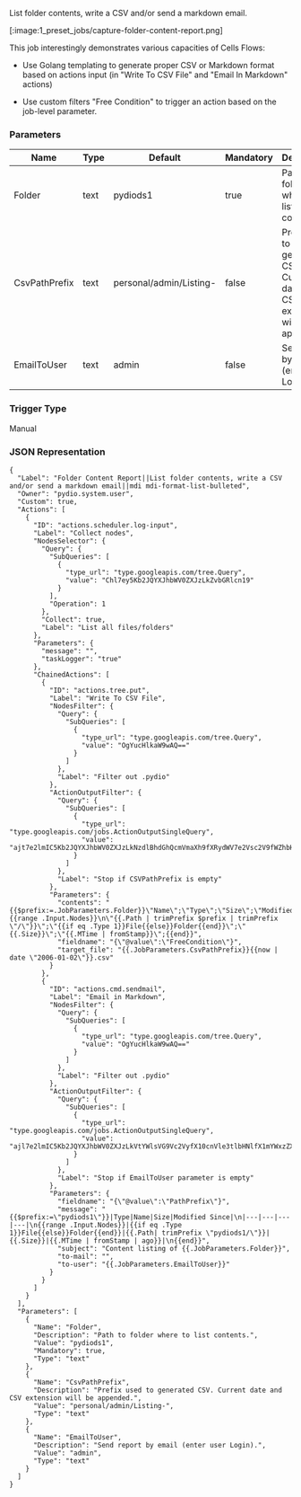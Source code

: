 
List folder contents, write a CSV and/or send a markdown email.

[:image:1_preset_jobs/capture-folder-content-report.png]

This job interestingly demonstrates various capacities of Cells Flows: 

 - Use Golang templating to generate proper CSV or Markdown format based on actions input (in "Write To CSV File" and "Email In Markdown" actions)

 - Use custom filters "Free Condition" to trigger an action based on the job-level parameter.

### Parameters

|Name|Type|Default|Mandatory|Description|
|----|----|-------|---------|-----------|
|Folder|text|pydiods1|true|Path to folder where to list contents.|
|CsvPathPrefix|text|personal/admin/Listing-|false|Prefix used to generated CSV. Current date and CSV extension will be appended.|
|EmailToUser|text|admin|false|Send report by email (enter user Login).|



### Trigger Type
Manual

### JSON Representation

```
{
  "Label": "Folder Content Report||List folder contents, write a CSV and/or send a markdown email||mdi mdi-format-list-bulleted",
  "Owner": "pydio.system.user",
  "Custom": true,
  "Actions": [
    {
      "ID": "actions.scheduler.log-input",
      "Label": "Collect nodes",
      "NodesSelector": {
        "Query": {
          "SubQueries": [
            {
              "type_url": "type.googleapis.com/tree.Query",
              "value": "Chl7ey5Kb2JQYXJhbWV0ZXJzLkZvbGRlcn19"
            }
          ],
          "Operation": 1
        },
        "Collect": true,
        "Label": "List all files/folders"
      },
      "Parameters": {
        "message": "",
        "taskLogger": "true"
      },
      "ChainedActions": [
        {
          "ID": "actions.tree.put",
          "Label": "Write To CSV File",
          "NodesFilter": {
            "Query": {
              "SubQueries": [
                {
                  "type_url": "type.googleapis.com/tree.Query",
                  "value": "OgYucHlkaW9wAQ=="
                }
              ]
            },
            "Label": "Filter out .pydio"
          },
          "ActionOutputFilter": {
            "Query": {
              "SubQueries": [
                {
                  "type_url": "type.googleapis.com/jobs.ActionOutputSingleQuery",
                  "value": "ajt7e2lmIC5Kb2JQYXJhbWV0ZXJzLkNzdlBhdGhQcmVmaXh9fXRydWV7e2Vsc2V9fWZhbHNle3tlbmR9fQ=="
                }
              ]
            },
            "Label": "Stop if CSVPathPrefix is empty"
          },
          "Parameters": {
            "contents": "{{$prefix:=.JobParameters.Folder}}\"Name\";\"Type\";\"Size\";\"Modified\";{{range .Input.Nodes}}\n\"{{.Path | trimPrefix $prefix | trimPrefix \"/\"}}\";\"{{if eq .Type 1}}File{{else}}Folder{{end}}\";\"{{.Size}}\";\"{{.MTime | fromStamp}}\";{{end}}",
            "fieldname": "{\"@value\":\"FreeCondition\"}",
            "target_file": "{{.JobParameters.CsvPathPrefix}}{{now | date \"2006-01-02\"}}.csv"
          }
        },
        {
          "ID": "actions.cmd.sendmail",
          "Label": "Email in Markdown",
          "NodesFilter": {
            "Query": {
              "SubQueries": [
                {
                  "type_url": "type.googleapis.com/tree.Query",
                  "value": "OgYucHlkaW9wAQ=="
                }
              ]
            },
            "Label": "Filter out .pydio"
          },
          "ActionOutputFilter": {
            "Query": {
              "SubQueries": [
                {
                  "type_url": "type.googleapis.com/jobs.ActionOutputSingleQuery",
                  "value": "ajl7e2lmIC5Kb2JQYXJhbWV0ZXJzLkVtYWlsVG9Vc2VyfX10cnVle3tlbHNlfX1mYWxzZXt7ZW5kfX0="
                }
              ]
            },
            "Label": "Stop if EmailToUser parameter is empty"
          },
          "Parameters": {
            "fieldname": "{\"@value\":\"PathPrefix\"}",
            "message": "{{$prefix:=\"pydiods1\"}}|Type|Name|Size|Modified Since|\n|---|---|---|---|\n{{range .Input.Nodes}}|{{if eq .Type 1}}File{{else}}Folder{{end}}|{{.Path| trimPrefix \"pydiods1/\"}}|{{.Size}}|{{.MTime | fromStamp | ago}}|\n{{end}}",
            "subject": "Content listing of {{.JobParameters.Folder}}",
            "to-mail": "",
            "to-user": "{{.JobParameters.EmailToUser}}"
          }
        }
      ]
    }
  ],
  "Parameters": [
    {
      "Name": "Folder",
      "Description": "Path to folder where to list contents.",
      "Value": "pydiods1",
      "Mandatory": true,
      "Type": "text"
    },
    {
      "Name": "CsvPathPrefix",
      "Description": "Prefix used to generated CSV. Current date and CSV extension will be appended.",
      "Value": "personal/admin/Listing-",
      "Type": "text"
    },
    {
      "Name": "EmailToUser",
      "Description": "Send report by email (enter user Login).",
      "Value": "admin",
      "Type": "text"
    }
  ]
}
```

